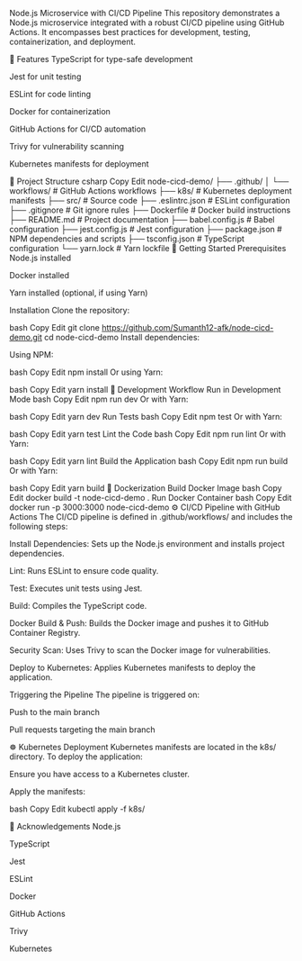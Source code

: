 Node.js Microservice with CI/CD Pipeline
This repository demonstrates a Node.js microservice integrated with a robust CI/CD pipeline using GitHub Actions. It encompasses best practices for development, testing, containerization, and deployment.

🧰 Features
TypeScript for type-safe development

Jest for unit testing

ESLint for code linting

Docker for containerization

GitHub Actions for CI/CD automation

Trivy for vulnerability scanning

Kubernetes manifests for deployment

📁 Project Structure
csharp
Copy
Edit
node-cicd-demo/
├── .github/
│   └── workflows/       # GitHub Actions workflows
├── k8s/                 # Kubernetes deployment manifests
├── src/                 # Source code
├── .eslintrc.json       # ESLint configuration
├── .gitignore           # Git ignore rules
├── Dockerfile           # Docker build instructions
├── README.md            # Project documentation
├── babel.config.js      # Babel configuration
├── jest.config.js       # Jest configuration
├── package.json         # NPM dependencies and scripts
├── tsconfig.json        # TypeScript configuration
└── yarn.lock            # Yarn lockfile
🚀 Getting Started
Prerequisites
Node.js installed

Docker installed

Yarn installed (optional, if using Yarn)

Installation
Clone the repository:

bash
Copy
Edit
git clone https://github.com/Sumanth12-afk/node-cicd-demo.git
cd node-cicd-demo
Install dependencies:

Using NPM:

bash
Copy
Edit
npm install
Or using Yarn:

bash
Copy
Edit
yarn install
🧪 Development Workflow
Run in Development Mode
bash
Copy
Edit
npm run dev
Or with Yarn:

bash
Copy
Edit
yarn dev
Run Tests
bash
Copy
Edit
npm test
Or with Yarn:

bash
Copy
Edit
yarn test
Lint the Code
bash
Copy
Edit
npm run lint
Or with Yarn:

bash
Copy
Edit
yarn lint
Build the Application
bash
Copy
Edit
npm run build
Or with Yarn:

bash
Copy
Edit
yarn build
🐳 Dockerization
Build Docker Image
bash
Copy
Edit
docker build -t node-cicd-demo .
Run Docker Container
bash
Copy
Edit
docker run -p 3000:3000 node-cicd-demo
⚙️ CI/CD Pipeline with GitHub Actions
The CI/CD pipeline is defined in .github/workflows/ and includes the following steps:

Install Dependencies: Sets up the Node.js environment and installs project dependencies.

Lint: Runs ESLint to ensure code quality.

Test: Executes unit tests using Jest.

Build: Compiles the TypeScript code.

Docker Build & Push: Builds the Docker image and pushes it to GitHub Container Registry.

Security Scan: Uses Trivy to scan the Docker image for vulnerabilities.

Deploy to Kubernetes: Applies Kubernetes manifests to deploy the application.

Triggering the Pipeline
The pipeline is triggered on:

Push to the main branch

Pull requests targeting the main branch

☸️ Kubernetes Deployment
Kubernetes manifests are located in the k8s/ directory. To deploy the application:

Ensure you have access to a Kubernetes cluster.

Apply the manifests:

bash
Copy
Edit
kubectl apply -f k8s/


🙌 Acknowledgements
Node.js

TypeScript

Jest

ESLint

Docker

GitHub Actions

Trivy

Kubernetes
